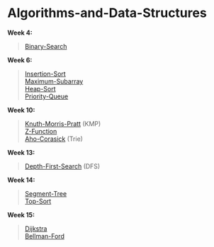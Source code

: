 # Algorithms-and-Data-Structures

**Week 4:**<br/>

>[Binary-Search](https://github.com/Assylzhan-Izbassar/Algorithms-and-Data-Structures/blob/master/week_4/bin-search:%20step_1/binary_search.cpp)<br/>

**Week 6:**<br/>

>[Insertion-Sort](https://github.com/Assylzhan-Izbassar/Algorithms-and-Data-Structures/blob/master/week_6/insertionSort.cpp)<br/>
>[Maximum-Subarray](https://github.com/Assylzhan-Izbassar/Algorithms-and-Data-Structures/blob/master/week_6/maximumSubarray.cpp)<br/>
>[Heap-Sort](https://github.com/Assylzhan-Izbassar/Algorithms-and-Data-Structures/blob/master/week_6/heapSort.cpp) <br/>
>[Priority-Queue](https://github.com/Assylzhan-Izbassar/Algorithms-and-Data-Structures/blob/master/week_6/priorityQueue.cpp) <br/>

**Week 10:**<br/>

>[Knuth-Morris-Pratt](https://github.com/Assylzhan-Izbassar/Algorithms-and-Data-Structures/blob/master/week_10/KMP.cpp) (KMP)<br/>[Z-Function](https://github.com/Assylzhan-Izbassar/Algorithms-and-Data-Structures/blob/master/week_10/Z-function:step_1/A.Наидлиннейший_палиндромный_префикс-1.cpp)<br/>
>[Aho-Corasick](https://github.com/Assylzhan-Izbassar/Algorithms-and-Data-Structures/blob/master/week_10/Trie.cpp) (Trie)

**Week 13:**<br/>
>[Depth-First-Search](https://github.com/Assylzhan-Izbassar/Algorithms-and-Data-Structures/blob/master/week_13/graph-thory:dfs/%E2%84%96164.cpp) (DFS)

**Week 14:**<br/>

>[Segment-Tree](https://github.com/Assylzhan-Izbassar/Algorithms-and-Data-Structures/blob/master/week_14/segment-tree:step_1/A.Дерево_отрезков_на_сумму.cpp)<br/>
>[Top-Sort](https://github.com/Assylzhan-Izbassar/Algorithms-and-Data-Structures/blob/master/week_14/TopSort/topSort.cpp)<br/>

**Week 15:**<br/>

>[Dijkstra](https://github.com/Assylzhan-Izbassar/Algorithms-and-Data-Structures/blob/master/week_15/graph-theory:Dijkstra/%E2%84%965.%D0%94%D0%B5%D0%B9%D0%BA%D1%81%D1%82%D1%80%D0%B0.cpp)<br/>
>[Bellman-Ford](https://github.com/Assylzhan-Izbassar/Algorithms-and-Data-Structures/blob/master/week_15/graph-theory:Bellman-Ford/%E2%84%96178.%D0%A4%D0%BE%D1%80%D0%B4-%D0%91%D0%B5%D0%BB%D0%BB%D0%BC%D0%B0%D0%BD.cpp)<br/>


